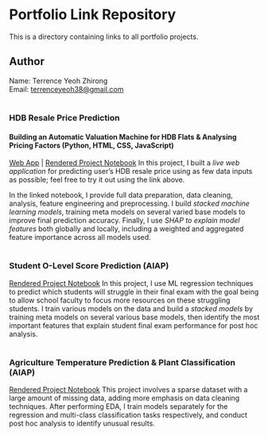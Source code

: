 # Portfolio Link Repository
This is a directory containing links to all portfolio projects.

## Author
Name: Terrence Yeoh Zhirong  
Email: terrenceyeoh38@gmail.com
# 
#
### HDB Resale Price Prediction
#### Building an Automatic Valuation Machine for HDB Flats & Analysing Pricing Factors (Python, HTML, CSS, JavaScript)
[Web App](https://beanshaped.pythonanywhere.com/) | [Rendered Project Notebook](https://beanshaped.github.io/HDB_Resale_Price_Prediction.html)
In this project, I built a *live web application* for predicting user’s HDB resale price using as few data inputs as possible; feel free to try it out using the link above. 

In the linked notebook, I provide full data preparation, data cleaning, analysis, feature engineering and preprocessing. I build *stacked machine learning models*, training meta models on several varied base models to improve final prediction accuracy. Finally, I use *SHAP to explain model features* both globally and locally, including a weighted and aggregated feature importance across all models used.
# 
### Student O-Level Score Prediction (AIAP)
[Rendered Project Notebook](https://beanshaped.github.io/AIAP_students.html)
In this project, I use ML regression techniques to predict which students will struggle in their final exam with the goal being to allow school faculty to focus more resources on these struggling students. I train various models on the data and build a *stacked models* by training meta models on several various base models, then identify the most important features that explain student final exam performance for post hoc analysis.
# 
### Agriculture Temperature Prediction & Plant Classification (AIAP)
[Rendered Project Notebook](https://beanshaped.github.io/aiap19_agriculture.html)
This project involves a sparse dataset with a large amount of missing data, adding more emphasis on data cleaning techniques. After performing EDA, I train models separately for the regression and multi-class classification tasks respectively, and conduct post hoc analysis to identify unusual results.
#
